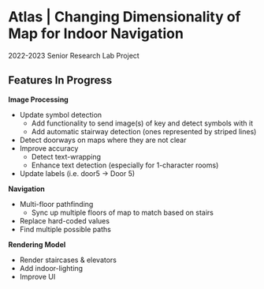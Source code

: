 # Atlas | Changing Dimensionality of Map for Indoor Navigation

2022-2023 Senior Research Lab Project

## Features In Progress

**Image Processing**
* Update symbol detection 
    * Add functionality to send image(s) of key and detect symbols with it
    * Add automatic stairway detection (ones represented by striped lines)
* Detect doorways on maps where they are not clear
* Improve accuracy
    * Detect text-wrapping
    * Enhance text detection (especially for 1-character rooms)
* Update labels (i.e. door5 -> Door 5)

**Navigation**
* Multi-floor pathfinding
    * Sync up multiple floors of map to match based on stairs
* Replace hard-coded values
* Find multiple possible paths

**Rendering Model**
* Render staircases & elevators
* Add indoor-lighting
* Improve UI